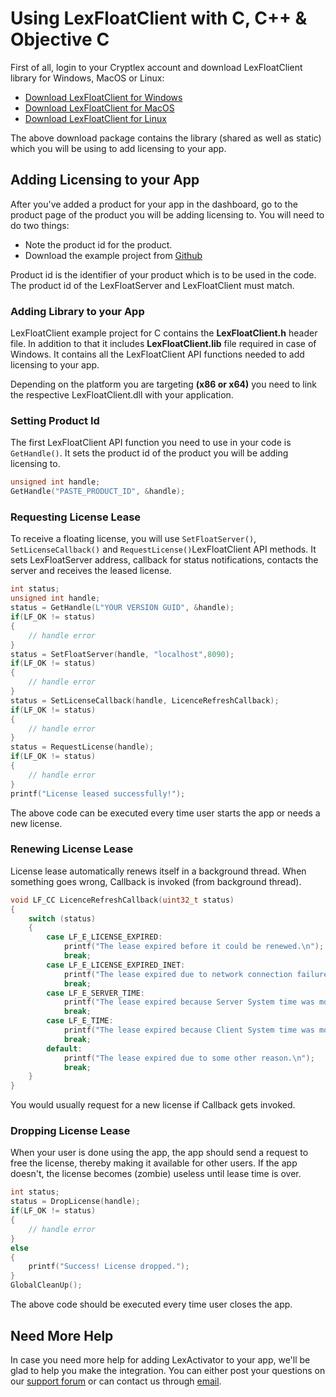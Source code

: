 # Using LexFloatClient with C, C++ & Objective C

First of all, login to your Cryptlex account and download LexFloatClient library for Windows, MacOS or Linux:

* [Download LexFloatClient for Windows](https://app.cryptlex.com/downloads)
* [Download LexFloatClient for MacOS](https://app.cryptlex.com/downloads)
* [Download LexFloatClient for Linux](https://app.cryptlex.com/downloads)

The above download package contains the library \(shared as well as static\) which you will be using to add licensing to your app.

## Adding Licensing to your App

After you've added a product for your app in the dashboard, go to the product page of the product you will be adding licensing to. You will need to do two things:

* Note the product id for the product.
* Download the example project from [Github](https://github.com/cryptlex/lexfloatclient-c)

Product id is the identifier of your product which is to be used in the code. The product id of the LexFloatServer and LexFloatClient must match.

### Adding Library to your App

LexFloatClient example project for C contains the **LexFloatClient.h** header file. In addition to that it includes **LexFloatClient.lib** file required in case of Windows. It contains all the LexFloatClient API functions needed to add licensing to your app.

Depending on the platform you are targeting **\(x86 or x64\)** you need to link the respective LexFloatClient.dll with your application.

### Setting Product Id

The first LexFloatClient API function you need to use in your code is `GetHandle()`. It sets the product id of the product you will be adding licensing to. 

```c
unsigned int handle;
GetHandle("PASTE_PRODUCT_ID", &handle);
```

### Requesting License Lease

To receive a floating license, you will use `SetFloatServer()`, `SetLicenseCallback()` and `RequestLicense()`LexFloatClient API methods. It sets LexFloatServer address, callback for status notifications, contacts the server and receives the leased license.

```c
int status;
unsigned int handle;
status = GetHandle(L"YOUR VERSION GUID", &handle);
if(LF_OK != status)
{
	// handle error
}
status = SetFloatServer(handle, "localhost",8090);
if(LF_OK != status)
{
	// handle error
}
status = SetLicenseCallback(handle, LicenceRefreshCallback);
if(LF_OK != status)
{
	// handle error
}
status = RequestLicense(handle);
if(LF_OK != status)
{
	// handle error
}
printf("License leased successfully!");
```

The above code can be executed every time user starts the app or needs a new license.

### Renewing License Lease

License lease automatically renews itself in a background thread. When something goes wrong, Callback is invoked \(from background thread\).

```c
void LF_CC LicenceRefreshCallback(uint32_t status)
{
    switch (status)
    {
		case LF_E_LICENSE_EXPIRED:
			printf("The lease expired before it could be renewed.\n");
			break;
		case LF_E_LICENSE_EXPIRED_INET:
			printf("The lease expired due to network connection failure.\n");
			break;
		case LF_E_SERVER_TIME:
			printf("The lease expired because Server System time was modified.\n");
			break;
		case LF_E_TIME:
			printf("The lease expired because Client System time was modified.\n");
			break;
		default:
		    printf("The lease expired due to some other reason.\n");
			break;
    }
}
```

You would usually request for a new license if Callback gets invoked.

### Dropping License Lease

When your user is done using the app, the app should send a request to free the license, thereby making it available for other users. If the app doesn't, the license becomes \(zombie\) useless until lease time is over.

```c
int status;
status = DropLicense(handle);
if(LF_OK != status) 
{
	// handle error
}
else 
{
    printf("Success! License dropped.");
}
GlobalCleanUp();
```

The above code should be executed every time user closes the app.

## Need More Help

In case you need more help for adding LexActivator to your app, we'll be glad to help you make the integration. You can either post your questions on our [support forum](https://cryptlex.com/forums) or can contact us through [email](mailto:support@cryptlex.com?Subject=Using%20LexActivator).

